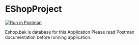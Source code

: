 
# EShopProject


[![Run in Postman](https://run.pstmn.io/button.svg)](https://app.getpostman.com/run-collection/676906385eea201b077b?action=collection%2Fimport)

Eshop.bak is database for this Application
Please read Postman documentation before running application.
